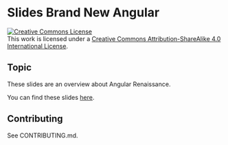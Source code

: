 # Slides Brand New Angular

<a rel="license" href="http://creativecommons.org/licenses/by-sa/4.0/"><img alt="Creative Commons License" style="border-width:0" src="https://i.creativecommons.org/l/by-sa/4.0/88x31.png" /></a><br />This work is licensed under a <a rel="license" href="http://creativecommons.org/licenses/by-sa/4.0/">Creative Commons Attribution-ShareAlike 4.0 International License</a>.

## Topic

These slides are an overview about Angular Renaissance. 

You can find these slides [here](https://valeriocomo.github.io/slides-brand-new-angular/).

## Contributing

See CONTRIBUTING.md.